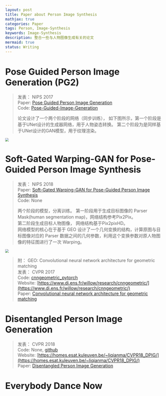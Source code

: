 ```yaml
---
layout: post
title: Paper about Person Image Synthesis
mathjax: true
categories: Paper
tags: Person, Image-Synthesis
keywords: Image-Synthesis
description: 整合一些与人物图像生成有关的论文
mermaid: true
status: Writing
---
```


# Pose Guided Person Image Generation (PG2)

> 发表：  NIPS 2017  
> Paper: [Pose Guided Person Image Generation](https://arxiv.org/abs/1705.09368)  
> Code: [Pose-Guided-Image-Generation](https://github.com/harshitbansal05/Pose-Guided-Image-Generation)  
> 
> 论文设计了一个两个阶段的网络（同步训练）， 如下图所示，第一个阶段是基于UNet设计的生成器网络，用于人物姿态转换。 第二个阶段为是同样基于UNet设计的GAN模型，用于纹理渲染。 

<img src="https://raw.githubusercontent.com/huangtao36/huangtao36.github.io/master/_posts/2019-02-27-PaperSummary/HumanImageSynthesis/pg2_networks.png" style="zoom:70%" /> 

# Soft-Gated Warping-GAN for Pose-Guided Person Image Synthesis

> 发表： NIPS 2018  
> Paper: [Soft-Gated Warping-GAN for Pose-Guided Person Image Synthesis](https://papers.nips.cc/paper/7329-soft-gated-warping-gan-for-pose-guided-person-image-synthesis.pdf)  
> Code: None  
>   
> 两个阶段的模型，分离训练。 第一阶段用于生成目标图像的 Parser Mask(human segmentation map)，网络结构参考Pix2Pix。  
> 第二阶段生成目标人物图像， 网络结构基于Pix2pixHD。    
> 网络模型的核心在于基于 GEO 设计了一个几何变换的结构，计算原图与目标图像对应的 Parser 数据之间的几何参数，利用这个变换参数对原人物图像的特征图进行了一次 Warping。  

<img src="https://raw.githubusercontent.com/huangtao36/huangtao36.github.io/master/_posts/2019-02-27-PaperSummary/HumanImageSynthesis/softgatewarpinggan_networks.png" style="zoom:70%" /> 

> 附： GEO: Convolutional neural network architecture for geometric matching  
> 发表： CVPR 2017  
> Code: [cnngeometric_pytorch](https://github.com/ignacio-rocco/cnngeometric_pytorch)  
> Website: [https://www.di.ens.fr/willow/research/cnngeometric/](https://www.di.ens.fr/willow/research/cnngeometric/)  
> Paper: [Convolutional neural network architecture for geometric matching](https://arxiv.org/abs/1703.05593)

# Disentangled Person Image Generation

> 发表： CVPR 2018  
> Code: None, [github](https://github.com/charliememory/Disentangled-Person-Image-Generation)  
> Website: [https://homes.esat.kuleuven.be/~liqianma/CVPR18_DPIG/](https://homes.esat.kuleuven.be/~liqianma/CVPR18_DPIG/)  
> Paper: [Disentangled Person Image Generation](http://homes.esat.kuleuven.be/~liqianma/pdf/CVPR18_Ma_Disentangled_Person_Image_Generation.pdf)  
>  


# Everybody Dance Now

